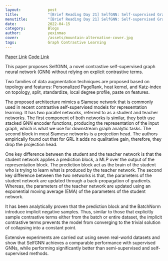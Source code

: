 ```yaml
---
layout:            post
title:             "[Brief Reading Day 21] SelfGNN: Self-supervised Graph Neural Networks without explicit negative sampling"
menutitle:         "[Brief Reading Day 21] SelfGNN: Self-supervised Graph Neural Networks without explicit negative sampling"
date:              2022-04-15
category:          Blogs
author:            yexinmao
cover:             /assets/mountain-alternative-cover.jpg
tags:              Graph Contrastive Learning
---
```


[Paper Link](https://arxiv.org/abs/2103.14958)
[Code Link](https://github.com/zekarias-tilahun/SelfGNN)

This paper proposes SelfGNN, a novel contrastive self-supervised graph neural network (GNN) without relying on explicit contrastive terms. 

Two families of data augmentation techniques are proposed based on topology and features: Personalized PageRank, heat kernel, and Katz-index on topology, split, standardize, local degree profile, paste on features. 

The proposed architecture mimics a Siamese network that is commonly used in recent contrastive self-supervised models for representation learning. It has two parallel networks, referred to as a student and teacher networks. The first component of both networks is similar, they both use stacked GNN encoder functions, producing the representation of the input graph, which is what we use for downstream graph analytic tasks. The second block in most Siamese networks is a projection head. The authors empirically found out that for GRL it adds no qualitative gain, therefore, they drop the projection head. 

One key difference between the student and the teacher network is that the student network applies a prediction block, a MLP over the output of the representation block. The prediction block act as the brain of the student who is trying to learn what is produced by the teacher network. The second key difference between the two networks is that, the parameters of the student network are updated through a back-propagation of gradients. Whereas, the parameters of the teacher network are updated using an exponential moving average (EMA) of the parameters of the student network.

It has been analytically proven that the prediction block and the BatchNorm introduce implicit negative samples. Thus, similar to those that explicitly sample contrastive terms either from the batch or entire dataset, the implicit contrastive terms prevents the model from converging to the trivial solution of collapsing into a constant point.

Extensive experiments are carried out using seven real-world datasets and show that SelfGNN achieves a comparable performance with supervised GNNs, while performing significantly better than semi-supervised and self-supervised methods.
